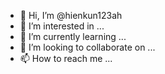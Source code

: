 - 👋 Hi, I’m @hienkun123ah
- 👀 I’m interested in ...
- 🌱 I’m currently learning ...
- 💞️ I’m looking to collaborate on ...
- 📫 How to reach me ...

<!---
hienkun123ah/hienkun123ah is a ✨ special ✨ repository because its `README.md` (this file) appears on your GitHub profile.
You can click the Preview link to take a look at your changes.
--->
